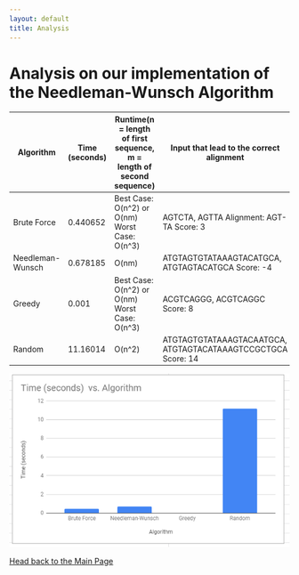 ```yaml
---
layout: default
title: Analysis
---
```

# Analysis on our implementation of the Needleman-Wunsch Algorithm

| Algorithm        | Time (seconds) | Runtime(n = length of first sequence, m = length of second sequence) | Input that lead to the correct alignment                    |
|------------------|----------------|----------------------------------------------------------------------|-------------------------------------------------------------|
| Brute Force      | 0.440652       | Best Case: O(n^2) or O(nm) Worst Case: O(n^3)                        | AGTCTA, AGTTA  Alignment: AGT-TA Score: 3                   |
| Needleman-Wunsch | 0.678185       | O(nm)                                                                | ATGTAGTGTATAAAGTACATGCA, ATGTAGTACATGCA Score: -4            |
| Greedy           | 0.001          | Best Case: O(n^2) or O(nm) Worst Case: O(n^3)                        | ACGTCAGGG, ACGTCAGGC  Score: 8                               |
| Random           | 11.16014       | O(n^2)                                                               | ATGTAGTGTATAAAGTACAATGCA, ATGTAGTACATAAAGTCCGCTGCA Score: 14 |

![Picture](Images/grap.PNG)

[Head back to the Main Page](https://jsebcort.github.io/NeedlemanWunsch/)
